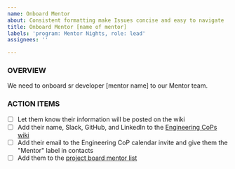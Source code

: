 ```yaml
---
name: Onboard Mentor
about: Consistent formatting make Issues concise and easy to navigate
title: Onboard Mentor [name of mentor]
labels: 'program: Mentor Nights, role: lead'
assignees: ''

---
```


### OVERVIEW
We need to onboard sr developer [mentor name] to our Mentor team.

### ACTION ITEMS
- [ ] Let them know their information will be posted on the wiki
- [ ] Add their name, Slack, GitHub, and LinkedIn to the [Engineering CoPs wiki](https://github.com/hackforla/engineering/wiki/Community#engineering-cop-mentors)
- [ ] Add their email to the Engineering CoP calendar invite and give them the "Mentor" label in contacts
- [ ] Add them to the [project board mentor list](https://github.com/hackforla/engineering/projects/1#card-89258504)
